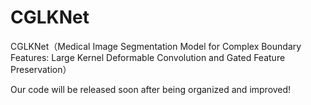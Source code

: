 # CGLKNet
CGLKNet（Medical Image Segmentation Model for Complex Boundary  Features: Large Kernel Deformable Convolution and Gated Feature  Preservation）

Our code will be released soon after being organized and improved!
